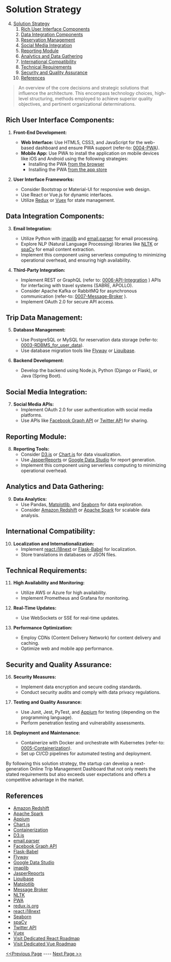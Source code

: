 # Solution Strategy
4. [Solution Strategy](#solution-strategy)
    1. [Rich User Interface Components](#rich-user-interface-components)
    2. [Data Integration Components](#data-integration-components)
    3. [Reservation Management](#reservation-management)
    4. [Social Media Integration](#social-media-integration)
    5. [Reporting Module](#reporting-module)
    6. [Analytics and Data Gathering](#analytics-and-data-gathering)
    7. [International Compatibility](#international-compatibility)
    8. [Technical Requirements](#technical-requirements)
    9. [Security and Quality Assurance](#security-and-quality-assurance)
    10. [References](#references)

> An overview of the core decisions and strategic solutions that influence the architecture. This encompass technology choices, high-level structuring, methods employed to achieve superior quality objectives, and pertinent organizational determinations.

## Rich User Interface Components:

1. **Front-End Development:**
    - **Web Interface:** Use HTML5, CSS3, and JavaScript for the web-based dashboard and ensure PWA support (refer-to: [0004-PWA](../ADRs/0004-PWA.md)).
    - **Mobile App:** Use PWA to install the application on mobile devices like iOS and Android using the following strategies:
      - Installing the PWA [from the browser](https://web.dev/customize-install/)
      - Installing the PWA [from the app store](https://developer.chrome.com/docs/android/trusted-web-activity/)


2. **User Interface Frameworks:**
    - Consider Bootstrap or Material-UI for responsive web design.
    - Use React or Vue.js for dynamic interfaces.
    - Utilize [Redux](https://redux.js.org/) or [Vuex](https://vuex.vuejs.org/) for state management.

## Data Integration Components:

3. **Email Integration:**
    - Utilize Python with [imaplib](https://docs.python.org/3/library/imaplib.html)
      and [email.parser](https://docs.python.org/3/library/email.parser.html)
      for email processing.
    - Explore NLP (Natural Language Processing) libraries like [NLTK](https://www.nltk.org/) or [spaCy](https://spacy.io/) for email content extraction.
    - Implement this component using serverless computing to minimizing operational overhead, and ensuring high availability.  

4. **Third-Party Integration:**
    - Implement REST or GraphQL (refer to: [0006-API-Integration](../ADRs/0006-API-Integration.md) ) APIs for interfacing with travel systems (SABRE, APOLLO).
    - Consider Apache Kafka or RabbitMQ for asynchronous communication (refer-to: [0007-Message-Broker](../ADRs/0007-Message-Broker.md) ).
    - Implement OAuth 2.0 for secure API access.

## Trip Data Management:

5. **Database Management:**
    - Use PostgreSQL or MySQL for reservation data storage (refer-to: [0003-RDBMS_for_user_data](../ADRs/0003-RDBMS_for_user_data.md)).
    - Use database migration tools like [Flyway](https://flywaydb.org/) or [Liquibase](https://www.liquibase.org/).

6. **Backend Development:**
    - Develop the backend using Node.js, Python (Django or Flask), or Java (Spring Boot).

## Social Media Integration:

7. **Social Media APIs:**
    - Implement OAuth 2.0 for user authentication with social media platforms.
    - Use APIs like [Facebook Graph API](https://developers.facebook.com/docs/graph-api/) or [Twitter API](https://developer.twitter.com/en/docs/twitter-api) for sharing.

## Reporting Module:

8. **Reporting Tools:**
    - Consider [D3.js](https://d3js.org/) or [Chart.js](https://www.chartjs.org/) for data visualization.
    - Use [JasperReports](https://community.jaspersoft.com/project/jasperreports-library) or [Google Data Studio](https://analytics.google.com/analytics/academy/) for report generation.
    - Implement this component using serverless computing to minimizing operational overhead.

## Analytics and Data Gathering:
9. **Data Analytics:**
    - Use Pandas, [Matplotlib](https://matplotlib.org/), and [Seaborn](hhttps://seaborn.pydata.org/) for data exploration.
    - Consider [Amazon Redshift](https://aws.amazon.com/de/redshift/) or [Apache Spark](https://spark.apache.org/) for scalable data analysis.

## International Compatibility:

10. **Localization and Internationalization:**
    - Implement [react.i18next](https://react.i18next.com/) or [Flask-Babel](https://python-babel.github.io/flask-babel/) for localization.
    - Store translations in databases or JSON files.

## Technical Requirements:

11. **High Availability and Monitoring:**
    - Utilize AWS or Azure for high availability.
    - Implement Prometheus and Grafana for monitoring.

12. **Real-Time Updates:**
    - Use WebSockets or SSE for real-time updates.

13. **Performance Optimization:**
    - Employ CDNs (Content Delivery Network) for content delivery and caching.
    - Optimize web and mobile app performance.

## Security and Quality Assurance:

16. **Security Measures:**
    - Implement data encryption and secure coding standards.
    - Conduct security audits and comply with data privacy regulations.

17. **Testing and Quality Assurance:**
    - Use Junit, Jest, PyTest, and [Appium](http://appium.io/docs/en/2.1/) for testing (depending on the programming language).
    - Perform penetration testing and vulnerability assessments.

18. **Deployment and Maintenance:**
    - Containerize with Docker and orchestrate with Kubernetes (refer-to: [0005-Containerization](../ADRs/0005-Containerization.md)).
    - Set up CI/CD pipelines for automated testing and deployment.

By following this solution strategy, the startup can develop a next-generation Online Trip Management Dashboard that not only meets the stated requirements but also exceeds user expectations and offers a competitive advantage in the market.

## References
- [Amazon Redshift](https://aws.amazon.com/de/redshift/)
- [Apache Spark](https://spark.apache.org/)
- [Appium](http://appium.io/docs/en/2.1/)
- [Chart.js](https://www.chartjs.org/)
- [Containerization](../ADRs/0005-Containerization.md)
- [D3.js](https://d3js.org/)
- [email.parser](https://docs.python.org/3/library/email.parser.html)
- [Facebook Graph API](https://developers.facebook.com/docs/graph-api/)
- [Flask-Babel](https://python-babel.github.io/flask-babel/)
- [Flyway](https://flywaydb.org/)
- [Google Data Studio](https://analytics.google.com/analytics/academy/)
- [imaplib](https://docs.python.org/3/library/imaplib.html)
- [JasperReports](https://community.jaspersoft.com/project/jasperreports-library)
- [Liquibase](https://www.liquibase.org/)
- [Matplotlib](https://matplotlib.org/)
- [Message Broker](../ADRs/0007-Message-Broker.md)
- [NLTK](https://www.nltk.org/)
- [PWA](../ADRs/0004-PWA.md)
- [redux.js.org](https://redux.js.org/)
- [react.i18next](https://react.i18next.com/)
- [Seaborn](https://seaborn.pydata.org/)
- [spaCy](https://spacy.io/)
- [Twitter API](https://developer.twitter.com/en/docs/twitter-api)
- [Vuex](https://vuex.vuejs.org/)
- [Visit Dedicated React Roadmap](https://roadmap.sh/react)
- [Visit Dedicated Vue Roadmap](https://roadmap.sh/vue)


[<<Previous Page](./03_Context.md) ---- [Next Page >>](./05_Architectural_Quanta.md)
